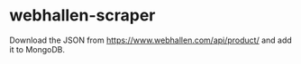 # webhallen-scraper
Download the JSON from https://www.webhallen.com/api/product/ and add it to MongoDB.
